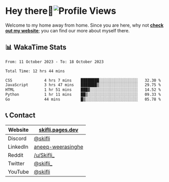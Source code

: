 # Hey there:wave:![Profile Views](https://komarev.com/ghpvc/?username=skifli)

Welcome to my home away from home. Since you are here, why not [**check out my website**](https://skifli.pages.dev); you can find our more about myself there.

## 📊 WakaTime Stats

<!--START_SECTION:waka-->

```txt
From: 11 October 2023 - To: 18 October 2023

Total Time: 12 hrs 44 mins

CSS              4 hrs 7 mins    ████████░░░░░░░░░░░░░░░░░   32.30 %
JavaScript       3 hrs 47 mins   ███████▒░░░░░░░░░░░░░░░░░   29.75 %
HTML             1 hr 51 mins    ███▓░░░░░░░░░░░░░░░░░░░░░   14.52 %
Python           1 hr 11 mins    ██▒░░░░░░░░░░░░░░░░░░░░░░   09.33 %
Go               44 mins         █▒░░░░░░░░░░░░░░░░░░░░░░░   05.78 %
```

<!--END_SECTION:waka-->

## 📞 Contact

| Website  | [skifli.pages.dev](https://skifli.pages.dev)                       |
|----------|--------------------------------------------------------------------|
| Discord  | [@skifli](https://discord.com/users/1072069875993956372)           |
| LinkedIn | [aneeq-weerasinghe](https://www.linkedin.com/in/aneeq-weerasinghe) |
| Reddit   | [/u/Skifli_](https://www.reddit.com/user/skifli_)                  |
| Twitter  | [@skifli_](https://twitter.com/@skifli_)                           |
| YouTube  | [@skifli](https://www.youtube.com/channel/@skifli)                 |

